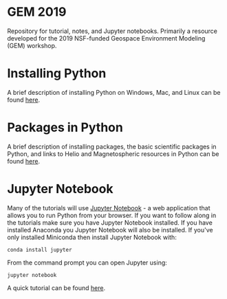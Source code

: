 # GEM 2019 
Repository for tutorial, notes, and Jupyter notebooks. Primarily a resource developed for the 2019 NSF-funded Geospace Environment Modeling (GEM) workshop.

# Installing Python
A brief description of installing Python on Windows, Mac, and Linux can be found [here][1].

# Packages in Python
A brief description of installing packages, the basic scientific packages in Python, and links to Helio and Magnetospheric resources in Python can be found [here][4].

# Jupyter Notebook
Many of the tutorials will use [Jupyter Notebook][2] - a web application that allows you to run Python from your browser. If you want to follow along in the tutorials make sure you have Jupyter Notebook installed. If you have installed Anaconda you Jupyter Notebook will also be installed. If you've only installed Miniconda then install Jupyter Notebook with:

```
conda install jupyter
```

From the command prompt you can open Jupyter using:

```
jupyter notebook
```

A quick tutorial can be found [here][3].


[1]:https://github.com/gemcommunity/gem_2019/blob/master/PythonInstall.md
[2]:https://jupyter.org/
[3]:https://medium.com/codingthesmartway-com-blog/getting-started-with-jupyter-notebook-for-python-4e7082bd5d46
[4]:/blob/master/PythonInstall.md
